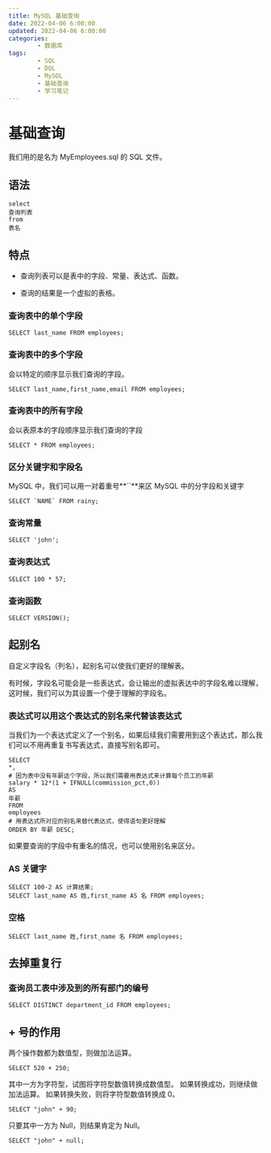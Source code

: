 ```yaml
---
title: MySQL 基础查询
date: 2022-04-06 6:00:00
updated: 2022-04-06 6:00:00
categories:
        - 数据库
tags:
        - SQL
        - DQL
        - MySQL
        - 基础查询
        - 学习笔记
---
```


# 基础查询

我们用的是名为 MyEmployees.sql 的 SQL 文件。

## 语法

```mysql
select 
查询列表
from 
表名
```

## 特点

- 查询列表可以是表中的字段、常量、表达式、函数。

- 查询的结果是一个虚拟的表格。


### 查询表中的单个字段

```MySQL
SELECT last_name FROM employees;
```

### 查询表中的多个字段

会以特定的顺序显示我们查询的字段。

```MySQL
SELECT last_name,first_name,email FROM employees;
```

### 查询表中的所有字段

会以表原本的字段顺序显示我们查询的字段

```MySQL
SELECT * FROM employees;
```

### 区分关键字和字段名

MySQL 中，我们可以用一对着重号**``**来区 MySQL 中的分字段和关键字

```MySQL
SELECT `NAME` FROM rainy;
```

### 查询常量

```mysql
SELECT 'john';
```

### 查询表达式

```MySQL
SELECT 100 * 57;
```

### 查询函数

```MySQL
SELECT VERSION();
```

## 起别名

自定义字段名（列名），起别名可以使我们更好的理解表。

有时候，字段名可能会是一些表达式，会让输出的虚拟表达中的字段名难以理解，这时候，我们可以为其设置一个便于理解的字段名。

### 表达式可以用这个表达式的别名来代替该表达式

当我们为一个表达式定义了一个别名，如果后续我们需要用到这个表达式，那么我们可以不用再重复书写表达式，直接写别名即可。

```MySQL
SELECT
*,
# 因为表中没有年薪这个字段，所以我们需要用表达式来计算每个员工的年薪
salary * 12*(1 + IFNULL(commission_pct,0))
AS
年薪
FROM
employees
# 用表达式所对应的别名来替代表达式，使得语句更好理解
ORDER BY 年薪 DESC;
```

如果要查询的字段中有重名的情况，也可以使用别名来区分。

### AS 关键字

```mysql
SELECT 100-2 AS 计算结果;
SELECT last_name AS 姓,first_name AS 名 FROM employees;
```

### 空格

```MySQL
SELECT last_name 姓,first_name 名 FROM employees;
```

## 去掉重复行

### 查询员工表中涉及到的所有部门的编号

```MySQL
SELECT DISTINCT department_id FROM employees;
```

##  \+ 号的作用

两个操作数都为数值型，则做加法运算。

```MySQL
SELECT 520 + 250;
```

其中一方为字符型，试图将字符型数值转换成数值型。
如果转换成功，则继续做加法运算。
如果转换失败，则将字符型数值转换成 0。

```MySQL
SELECT "john" + 90;
```

只要其中一方为 Null，则结果肯定为 Null。

```MySQL
SELECT "john" + null;
```

